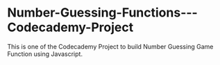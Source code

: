 # Number-Guessing-Functions---Codecademy-Project
This is one of the Codecademy Project to build Number Guessing Game Function using Javascript.
